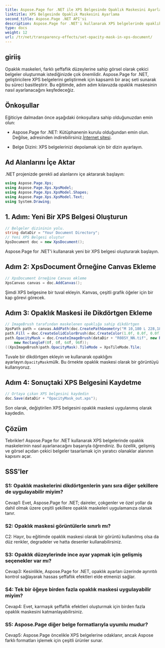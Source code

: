 ```yaml
---
title: Aspose.Page for .NET ile XPS Belgesinde Opaklık Maskesini Ayarlama
linktitle: XPS Belgesinde Opaklık Maskesini Ayarlama
second_title: Aspose.Page .NET API'si
description: Aspose.Page for .NET'i kullanarak XPS belgelerinde opaklık maskelerini ayarlamayı öğrenin. Belge estetiğini zahmetsizce geliştirin.
type: docs
weight: 12
url: /tr/net/transparency-effects/set-opacity-mask-in-xps-document/
---
```

## giriiş

Opaklık maskeleri, farklı şeffaflık düzeylerine sahip görsel olarak çekici belgeler oluşturmak istediğinizde çok önemlidir. Aspose.Page for .NET, geliştiricilere XPS belgelerini geliştirmek için kapsamlı bir araç seti sunarak bu süreci basitleştirir. Bu eğitimde, adım adım kılavuzda opaklık maskesinin nasıl ayarlanacağını keşfedeceğiz.

## Önkoşullar

Eğiticiye dalmadan önce aşağıdaki önkoşullara sahip olduğunuzdan emin olun:

-  Aspose.Page for .NET: Kütüphanenin kurulu olduğundan emin olun. Değilse, adresinden indirebilirsiniz.[İnternet sitesi](https://releases.aspose.com/page/net/).

- Belge Dizini: XPS belgelerinizi depolamak için bir dizin ayarlayın.

## Ad Alanlarını İçe Aktar

.NET projenizde gerekli ad alanlarını içe aktararak başlayın:

```csharp
using Aspose.Page.Xps;
using Aspose.Page.Xps.XpsModel;
using Aspose.Page.Xps.XpsModel.Shapes;
using Aspose.Page.Xps.XpsModel.Text;
using System.Drawing;
```

## 1. Adım: Yeni Bir XPS Belgesi Oluşturun

```csharp
// Belgeler dizininin yolu.
string dataDir = "Your Document Directory";
// Yeni XPS Belgesi oluştur
XpsDocument doc = new XpsDocument();
```

Aspose.Page for .NET'i kullanarak yeni bir XPS belgesi oluşturarak başlayın.

## Adım 2: XpsDocument Örneğine Canvas Ekleme

```csharp
// XpsDocument örneğine Canvas ekleme
XpsCanvas canvas = doc.AddCanvas();
```

Şimdi XPS belgesine bir tuval ekleyin. Kanvas, çeşitli grafik öğeler için bir kap görevi görecek.

## Adım 3: Opaklık Maskesi ile Dikdörtgen Ekleme

```csharp
// ImageBrush tarafından maskelenen opaklığa sahip dikdörtgen
XpsPath path = canvas.AddPath(doc.CreatePathGeometry("M 10,180 L 228,180 228,285 10,285"));
path.Fill = doc.CreateSolidColorBrush(doc.CreateColor(1.0f, 0.0f, 0.0f));
path.OpacityMask = doc.CreateImageBrush(dataDir + "R08SY_NN.tif", new RectangleF(0f, 0f, 128f, 192f),
    new RectangleF(0f, 0f, 64f, 96f));
((XpsImageBrush)path.OpacityMask).TileMode = XpsTileMode.Tile;
```

 Tuvale bir dikdörtgen ekleyin ve kullanarak opaklığını ayarlayın.`OpacityMask`mülk. Bu örnekte opaklık maskesi olarak bir görüntüyü kullanıyoruz.

## Adım 4: Sonuçtaki XPS Belgesini Kaydetme

```csharp
// Ortaya çıkan XPS belgesini kaydedin
doc.Save(dataDir + "OpacityMask_out.xps");
```

Son olarak, değiştirilen XPS belgesini opaklık maskesi uygulanmış olarak kaydedin.

## Çözüm

Tebrikler! Aspose.Page for .NET kullanarak XPS belgelerinde opaklık maskelerinin nasıl ayarlanacağını başarıyla öğrendiniz. Bu özellik, gelişmiş ve görsel açıdan çekici belgeler tasarlamak için yaratıcı olanaklar alanının kapısını açar.

## SSS'ler

### S1: Opaklık maskelerini dikdörtgenlerin yanı sıra diğer şekillere de uygulayabilir miyim?

Cevap1: Evet, Aspose.Page for .NET; daireler, çokgenler ve özel yollar da dahil olmak üzere çeşitli şekillere opaklık maskeleri uygulamanıza olanak tanır.

### S2: Opaklık maskesi görüntülerle sınırlı mı?

C2: Hayır, bu eğitimde opaklık maskesi olarak bir görüntü kullanılmış olsa da düz renkler, degradeler ve hatta desenler kullanabilirsiniz.

### S3: Opaklık düzeylerinde ince ayar yapmak için gelişmiş seçenekler var mı?

Cevap3: Kesinlikle, Aspose.Page for .NET, opaklık ayarları üzerinde ayrıntılı kontrol sağlayarak hassas şeffaflık efektleri elde etmenizi sağlar.

### S4: Tek bir öğeye birden fazla opaklık maskesi uygulayabilir miyim?

Cevap4: Evet, karmaşık şeffaflık efektleri oluşturmak için birden fazla opaklık maskesini katmanlayabilirsiniz.

### S5: Aspose.Page diğer belge formatlarıyla uyumlu mudur?

Cevap5: Aspose.Page öncelikle XPS belgelerine odaklanır, ancak Aspose farklı formatları işlemek için çeşitli ürünler sunar.